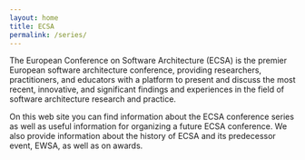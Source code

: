 ```yaml
---
layout: home
title: ECSA
permalink: /series/
---
```


The European Conference on Software Architecture (ECSA) is the premier European software architecture conference, providing researchers, practitioners, and educators with a platform to present and discuss the most recent, innovative, and significant findings and experiences in the field of software architecture research and practice.

On this web site you can find information about the ECSA conference series as well as useful information for organizing a future ECSA conference. We also provide information about the history of ECSA and its predecessor event, EWSA, as well as on awards.
